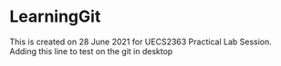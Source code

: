 # LearningGit
This is created on 28 June 2021 for UECS2363 Practical Lab Session.
Adding this line to test on the git in desktop
